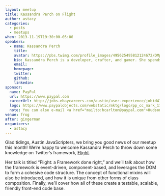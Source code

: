 ```yaml
---
layout: meetup
title: Kassandra Perch on Flight
author: astacy
categories:
  - posts
  - meetups
when: 2013-11-19T19:30:00-05:00
speakers:
  - name: Kassandra Perch
    title:
    avatar: https://pbs.twimg.com/profile_images/495625495812124672/DMpIV0R9_400x400.jpeg
    bio: Kassandra Perch is a developer, crafter, and gamer. She spends her days at <a href="http://www.retailmenot.com">RetailMeNot</a>, as a front-end dev trying to make workflows easier and more efficient. She is a completely unrepentant JavaScript addict, and is especially interested in hardware hacking and Node.JS.
    email:
    homepage:
    twitter:
    github:
    linkedin:
sponsor:
  name: PayPal
  url: https://www.paypal.com
  careerUrl: http://jobs.ebaycareers.com/austin/user-experience/jobid4144667-mts-1-user-interface-engineer-paypal-jobs?ss=paid&&utm_source=JobSearchWidget&utm_medium=CareerSite&utm_campaign=TBWidgets
  logo: https://www.paypalobjects.com/webstatic/mktg/logo/pp_cc_mark_111x69.jpg
  note: You can also e-mail <a href="mailto:hcarlton@paypal.com">Hudson Carlton</a> if you are interested in working there.
venue: frog
after: gingerman
organizers:
  - astacy
---
```


Glad tidings, Austin JavaScripters, we bring you good news of our meetup this month! We&#8217;re happy to welcome Kassandra Perch to throw down some knowledge on Twitter&#8217;s framework, [Flight][1].

Her talk is titled &#8220;Flight: a Framework done right,” and we&#8217;ll talk about how the framework is event-driven, component-based, and leverages the DOM to form a cohesive code structure. The concept of functional mixins will also be introduced, and how it is unique from other forms of class composition. Finally, we&#8217;ll cover how all of these create a testable, scalable, friendly front-end code base.

[1]: http://twitter.github.io/flight/

